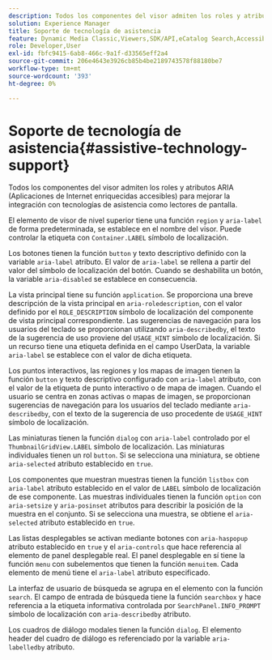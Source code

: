 ```yaml
---
description: Todos los componentes del visor admiten los roles y atributos ARIA (Aplicaciones de Internet enriquecidas accesibles) para mejorar la integración con tecnologías de asistencia como lectores de pantalla.
solution: Experience Manager
title: Soporte de tecnología de asistencia
feature: Dynamic Media Classic,Viewers,SDK/API,eCatalog Search,Accessibility
role: Developer,User
exl-id: fbfc9415-6ab8-466c-9a1f-d33565eff2a4
source-git-commit: 206e4643e3926cb85b4be2189743578f88180be7
workflow-type: tm+mt
source-wordcount: '393'
ht-degree: 0%

---
```


# Soporte de tecnología de asistencia{#assistive-technology-support}

Todos los componentes del visor admiten los roles y atributos ARIA (Aplicaciones de Internet enriquecidas accesibles) para mejorar la integración con tecnologías de asistencia como lectores de pantalla.

El elemento de visor de nivel superior tiene una función `region` y `aria-label` de forma predeterminada, se establece en el nombre del visor. Puede controlar la etiqueta con `Container.LABEL` símbolo de localización.

Los botones tienen la función `button` y texto descriptivo definido con la variable `aria-label` atributo. El valor de `aria-label` se rellena a partir del valor del símbolo de localización del botón. Cuando se deshabilita un botón, la variable `aria-disabled` se establece en consecuencia.

La vista principal tiene su función `application`. Se proporciona una breve descripción de la vista principal en `aria-roledescription`, con el valor definido por el `ROLE_DESCRIPTION` símbolo de localización del componente de vista principal correspondiente. Las sugerencias de navegación para los usuarios del teclado se proporcionan utilizando `aria-describedby`, el texto de la sugerencia de uso proviene del `USAGE_HINT` símbolo de localización. Si un recurso tiene una etiqueta definida en el campo UserData, la variable `aria-label` se establece con el valor de dicha etiqueta.

Los puntos interactivos, las regiones y los mapas de imagen tienen la función `button` y texto descriptivo configurado con `aria-label` atributo, con el valor de la etiqueta de punto interactivo o de mapa de imagen. Cuando el usuario se centra en zonas activas o mapas de imagen, se proporcionan sugerencias de navegación para los usuarios del teclado mediante `aria-describedby`, con el texto de la sugerencia de uso procedente de `USAGE_HINT` símbolo de localización.

Las miniaturas tienen la función `dialog` con `aria-label` controlado por el `ThumbnailGridView.LABEL` símbolo de localización. Las miniaturas individuales tienen un rol `button`. Si se selecciona una miniatura, se obtiene `aria-selected` atributo establecido en `true`.

Los componentes que muestran muestras tienen la función `listbox` con `aria-label` atributo establecido en el valor de `LABEL` símbolo de localización de ese componente. Las muestras individuales tienen la función `option` con `aria-setsize` y `aria-posinset` atributos para describir la posición de la muestra en el conjunto. Si se selecciona una muestra, se obtiene el `aria-selected` atributo establecido en `true`.

Las listas desplegables se activan mediante botones con `aria-haspopup` atributo establecido en `true` y el `aria-controls` que hace referencia al elemento de panel desplegable real. El panel desplegable en sí tiene la función `menu` con subelementos que tienen la función `menuitem`. Cada elemento de menú tiene el `aria-label` atributo especificado.

La interfaz de usuario de búsqueda se agrupa en el elemento con la función `search`. El campo de entrada de búsqueda tiene la función `searchbox` y hace referencia a la etiqueta informativa controlada por `SearchPanel.INFO_PROMPT` símbolo de localización con `aria-describedby` atributo.

Los cuadros de diálogo modales tienen la función `dialog`. El elemento header del cuadro de diálogo es referenciado por la variable `aria-labelledby` atributo.
